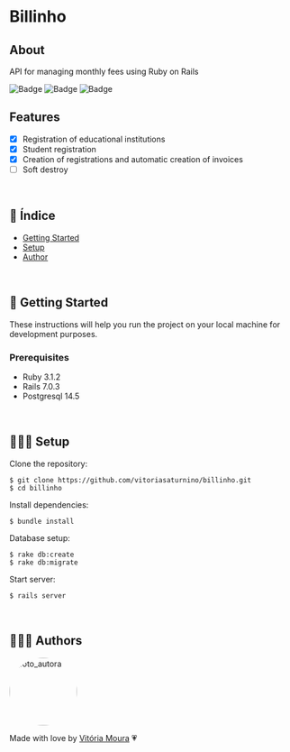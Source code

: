 # Billinho

## About

API for managing monthly fees using Ruby on Rails

![Badge](https://img.shields.io/static/v1?label=Project&message=V1.0.0&color=blue&style=for-the-badge)
![Badge](https://img.shields.io/static/v1?label=Ruby&message=3.1.2&color=red&style=for-the-badge&logo=ruby)
![Badge](https://img.shields.io/static/v1?label=Rails&message=7.0.3&color=red&style=for-the-badge)

## Features

- [x] Registration of educational institutions
- [x] Student registration
- [x] Creation of registrations and automatic creation of invoices
- [ ] Soft destroy

 <br />

## 📝 Índice

- <a href="#getting_started">Getting Started </a>
- <a href="#setup">Setup </a>
- <a href="#author">Author </a>

 <br />

<h2 id="getting_started">🏁 Getting Started </h2>

These instructions will help you run the project on your local machine for development purposes.

### Prerequisites

- Ruby 3.1.2
- Rails 7.0.3
- Postgresql 14.5

 <br />
 
<h2 id="setup">👷🏻‍♀️ Setup</h2>

Clone the repository:

```
$ git clone https://github.com/vitoriasaturnino/billinho.git
$ cd billinho
```

Install dependencies:

```
$ bundle install
```

Database setup:

```
$ rake db:create
$ rake db:migrate
```

Start server:

```
$ rails server
```

 <br />

<h2 id="author">👩🏻‍💻 Authors</h2>

<a href="https://www.linkedin.com/in/vit%C3%B3ria-cristina-saturnino-de-moura-6393391b0/">
 <img width=120px heith=120px style="border-radius: 50%" src="https://avatars.githubusercontent.com/u/68754092?s=400&u=5d24ca1078fe4285c371f225380cefdc5367be37&v=4" alt="foto_autora"/></a>
 <br />

Made with love by <a href="https://www.linkedin.com/in/vit%C3%B3ria-cristina-saturnino-de-moura-6393391b0/" title="Linkedin">Vitória Moura</a> 💗
